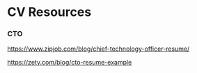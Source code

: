 # CV Resources #

### CTO

https://www.zipjob.com/blog/chief-technology-officer-resume/

https://zety.com/blog/cto-resume-example